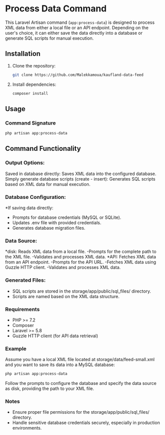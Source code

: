 # Process Data Command

This Laravel Artisan command (`app:process-data`) is designed to process XML data from either a local file or an API endpoint. Depending on the user's choice, it can either save the data directly into a database or generate SQL scripts for manual execution.

## Installation

1. Clone the repository:

    ```bash
    git clone https://github.com/Malekkamoua/kaufland-data-feed
    ```

2. Install dependencies:

    ```bash
    composer install
    ```

## Usage

### Command Signature

```bash
php artisan app:process-data
   ```
## Command Functionality
### Output Options:

Saved in database directly: Saves XML data into the configured database.
Simply generate database scripts (create - insert): Generates SQL scripts based on XML data for manual execution.

### Database Configuration:
*If saving data directly:
- Prompts for database credentials (MySQL or SQLite).
- Updates .env file with provided credentials.
- Generates database migration files.

### Data Source:

*disk: Reads XML data from a local file.
-Prompts for the complete path to the XML file.
-Validates and processes XML data.
*API: Fetches XML data from an API endpoint.
-Prompts for the API URL.
-Fetches XML data using Guzzle HTTP client.
-Validates and processes XML data.

### Generated Files:
* SQL scripts are stored in the storage/app/public/sql_files/ directory.
* Scripts are named based on the XML data structure.

### Requirements
- PHP >= 7.2
- Composer
- Laravel >= 5.8
- Guzzle HTTP client (for API data retrieval)

### Example
Assume you have a local XML file located at storage/data/feed-small.xml and you want to save its data into a MySQL database:

```bash
php artisan app:process-data
```
Follow the prompts to configure the database and specify the data source as disk, providing the path to your XML file.

### Notes
- Ensure proper file permissions for the storage/app/public/sql_files/ directory.
- Handle sensitive database credentials securely, especially in production environments.